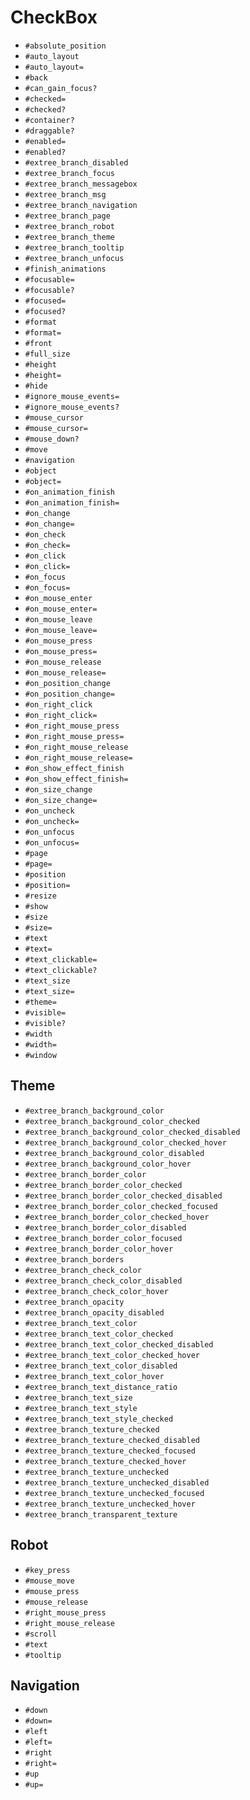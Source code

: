 CheckBox
===
- `#absolute_position`
- `#auto_layout`
- `#auto_layout=`
- `#back`
- `#can_gain_focus?`
- `#checked=`
- `#checked?`
- `#container?`
- `#draggable?`
- `#enabled=`
- `#enabled?`
- `#extree_branch_disabled`
- `#extree_branch_focus`
- `#extree_branch_messagebox`
- `#extree_branch_msg`
- `#extree_branch_navigation`
- `#extree_branch_page`
- `#extree_branch_robot`
- `#extree_branch_theme`
- `#extree_branch_tooltip`
- `#extree_branch_unfocus`
- `#finish_animations`
- `#focusable=`
- `#focusable?`
- `#focused=`
- `#focused?`
- `#format`
- `#format=`
- `#front`
- `#full_size`
- `#height`
- `#height=`
- `#hide`
- `#ignore_mouse_events=`
- `#ignore_mouse_events?`
- `#mouse_cursor`
- `#mouse_cursor=`
- `#mouse_down?`
- `#move`
- `#navigation`
- `#object`
- `#object=`
- `#on_animation_finish`
- `#on_animation_finish=`
- `#on_change`
- `#on_change=`
- `#on_check`
- `#on_check=`
- `#on_click`
- `#on_click=`
- `#on_focus`
- `#on_focus=`
- `#on_mouse_enter`
- `#on_mouse_enter=`
- `#on_mouse_leave`
- `#on_mouse_leave=`
- `#on_mouse_press`
- `#on_mouse_press=`
- `#on_mouse_release`
- `#on_mouse_release=`
- `#on_position_change`
- `#on_position_change=`
- `#on_right_click`
- `#on_right_click=`
- `#on_right_mouse_press`
- `#on_right_mouse_press=`
- `#on_right_mouse_release`
- `#on_right_mouse_release=`
- `#on_show_effect_finish`
- `#on_show_effect_finish=`
- `#on_size_change`
- `#on_size_change=`
- `#on_uncheck`
- `#on_uncheck=`
- `#on_unfocus`
- `#on_unfocus=`
- `#page`
- `#page=`
- `#position`
- `#position=`
- `#resize`
- `#show`
- `#size`
- `#size=`
- `#text`
- `#text=`
- `#text_clickable=`
- `#text_clickable?`
- `#text_size`
- `#text_size=`
- `#theme=`
- `#visible=`
- `#visible?`
- `#width`
- `#width=`
- `#window`
## Theme
- `#extree_branch_background_color`
- `#extree_branch_background_color_checked`
- `#extree_branch_background_color_checked_disabled`
- `#extree_branch_background_color_checked_hover`
- `#extree_branch_background_color_disabled`
- `#extree_branch_background_color_hover`
- `#extree_branch_border_color`
- `#extree_branch_border_color_checked`
- `#extree_branch_border_color_checked_disabled`
- `#extree_branch_border_color_checked_focused`
- `#extree_branch_border_color_checked_hover`
- `#extree_branch_border_color_disabled`
- `#extree_branch_border_color_focused`
- `#extree_branch_border_color_hover`
- `#extree_branch_borders`
- `#extree_branch_check_color`
- `#extree_branch_check_color_disabled`
- `#extree_branch_check_color_hover`
- `#extree_branch_opacity`
- `#extree_branch_opacity_disabled`
- `#extree_branch_text_color`
- `#extree_branch_text_color_checked`
- `#extree_branch_text_color_checked_disabled`
- `#extree_branch_text_color_checked_hover`
- `#extree_branch_text_color_disabled`
- `#extree_branch_text_color_hover`
- `#extree_branch_text_distance_ratio`
- `#extree_branch_text_size`
- `#extree_branch_text_style`
- `#extree_branch_text_style_checked`
- `#extree_branch_texture_checked`
- `#extree_branch_texture_checked_disabled`
- `#extree_branch_texture_checked_focused`
- `#extree_branch_texture_checked_hover`
- `#extree_branch_texture_unchecked`
- `#extree_branch_texture_unchecked_disabled`
- `#extree_branch_texture_unchecked_focused`
- `#extree_branch_texture_unchecked_hover`
- `#extree_branch_transparent_texture`
## Robot
- `#key_press`
- `#mouse_move`
- `#mouse_press`
- `#mouse_release`
- `#right_mouse_press`
- `#right_mouse_release`
- `#scroll`
- `#text`
- `#tooltip`
## Navigation
- `#down`
- `#down=`
- `#left`
- `#left=`
- `#right`
- `#right=`
- `#up`
- `#up=`
